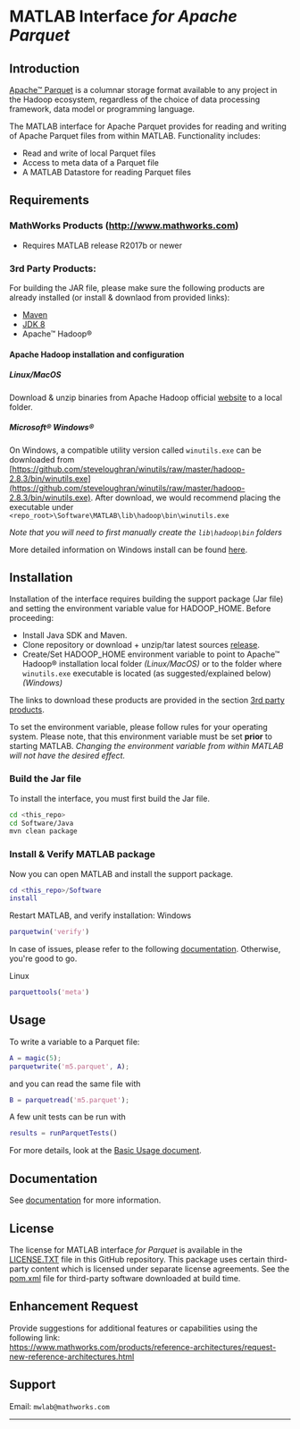 [//]: #  (Copyright 2017, The MathWorks, Inc.)

# MATLAB Interface *for Apache Parquet*
## Introduction
[Apache™ Parquet](https://parquet.apache.org/) is a columnar storage format
available to any project in the Hadoop ecosystem, regardless of the choice of
data processing framework, data model or programming language.

The MATLAB interface for Apache Parquet provides for reading and writing of Apache Parquet files from within MATLAB. Functionality includes:
* Read and write of local Parquet files
* Access to meta data of a Parquet file
* A MATLAB Datastore for reading Parquet files

## Requirements
### MathWorks Products (http://www.mathworks.com)
* Requires MATLAB release R2017b or newer

### 3rd Party Products:
For building the JAR file, please make sure the following products are already installed (or install & downlaod from provided links):
- [Maven](https://maven.apache.org/download.cgi)
- [JDK 8](https://www.oracle.com/technetwork/java/javase/downloads/jdk8-downloads-2133151.html)
- Apache™ Hadoop®

#### Apache Hadoop installation and configuration
##### Linux/MacOS
Download & unzip binaries from Apache Hadoop official [website](https://hadoop.apache.org/releases.html) to a local folder.

##### Microsoft® Windows®
On Windows, a compatible utility version called ```winutils.exe``` can be downloaded from
[https://github.com/steveloughran/winutils/raw/master/hadoop-2.8.3/bin/winutils.exe](https://github.com/steveloughran/winutils/raw/master/hadoop-2.8.3/bin/winutils.exe).
After download, we would recommend placing the executable under `<repo_root>\Software\MATLAB\lib\hadoop\bin\winutils.exe`

*Note that you will need to first manually create the `lib\hadoop\bin` folders*

More detailed information on Windows install can be found
[here](Documentation/Windows.md).

## Installation
Installation of the interface requires building the support package (Jar file) and setting the environment variable value for HADOOP_HOME. Before proceeding:
* Install Java SDK and Maven.
* Clone repository or download + unzip/tar latest sources [release](https://github.com/mathworks-ref-arch/matlab-parquet/releases).
* Create/Set HADOOP_HOME environment variable to point to Apache™ Hadoop® installation local folder *(Linux/MacOS)* or to the folder where ```winutils.exe``` executable is located (as suggested/explained below) *(Windows)*

The links to download these products are provided in the section [3rd party products](#3rd-party-products).

To set the environment variable, please follow rules for your operating system.
Please note, that this environment variable must be set **prior** to starting MATLAB.
*Changing the environment variable from within MATLAB will not have the desired effect.*

### Build the Jar file
To install the interface, you must first build the Jar file.
```bash
cd <this_repo>
cd Software/Java
mvn clean package
```

### Install & Verify MATLAB package
Now you can open MATLAB and install the support package.
```MATLAB
cd <this_repo>/Software
install
```
Restart MATLAB, and verify installation:
Windows
```matlab
parquetwin('verify')
```

In case of issues, please refer to the following [documentation](Documentation/Windows.md).
Otherwise, you're good to go.

Linux
```matlab
parquettools('meta')
```

## Usage

To write a variable to a Parquet file:
```MATLAB
A = magic(5);
parquetwrite('m5.parquet', A);
```

and you can read the same file with
```MATLAB
B = parquetread('m5.parquet');
```

A few unit tests can be run with
```MATLAB
results = runParquetTests()
```

For more details, look at the [Basic Usage document](Documentation/BasicUsage.md).


## Documentation
See [documentation](Documentation/README.md) for more information.


## License
The license for MATLAB interface *for Parquet* is available in the [LICENSE.TXT](LICENSE.TXT) file in this GitHub repository.
This package uses certain third-party content which is licensed under separate license agreements.
See the [pom.xml](Software/Java/pom.xml) file for third-party software downloaded at build time.

## Enhancement Request
Provide suggestions for additional features or capabilities using the following link:   
https://www.mathworks.com/products/reference-architectures/request-new-reference-architectures.html

## Support
Email: `mwlab@mathworks.com`

------------
